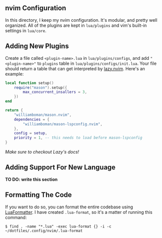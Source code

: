 ## nvim Configuration

In this directory, I keep my nvim configuration. It's modular, and pretty well organized. All of the plugins are kept in `lua/plugins` and vim's built-in settings in `lua/core`.

## Adding New Plugins

Create a file called `<plugin-name>.lua` in `lua/plugins/configs`, and add `"<plugin-name>"` to `plugins` table in `lua/plugins/configs/init.lua`. Your file should return a table that can get interpreted by [lazy.nvim](https://github.com/folke/lazy.nvim). Here's an example:

```lua
local function setup()
	require("mason").setup({
		max_concurrent_insallers = 3,
	})
end

return {
    "williamboman/mason.nvim",
	dependencies = {
		"williamboman/mason-lspconfig.nvim",
	},
	config = setup,
    priority = 1, -- this needs to load before mason-lspconfig
}
```

*Make sure to checkout Lazy's docs!*

## Adding Support For New Language

**TO DO: write this section**

## Formatting The Code  

If you want to do so, you can format the entire codebase using [LuaFormatter](https://github.com/Koihik/LuaFormatter). I have created `.lua-format`, so it's a matter of running this command:

```shell
$ find . -name "*.lua" -exec lua-format {} -i -c ~/dotfiles/.config/nvim/.lua-format
```

